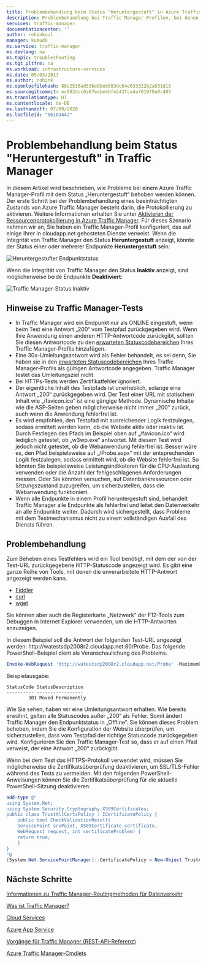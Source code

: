 ```yaml
---
title: Problembehandlung beim Status "Heruntergestuft" in Azure Traffic Manager
description: Problembehandlung bei Traffic Manager-Profilen, bei denen der Status "Heruntergestuft" angezeigt wird.
services: traffic-manager
documentationcenter: ''
author: rohinkoul
manager: kumudD
ms.service: traffic-manager
ms.devlang: na
ms.topic: troubleshooting
ms.tgt_pltfrm: na
ms.workload: infrastructure-services
ms.date: 05/03/2017
ms.author: rohink
ms.openlocfilehash: 88c2536ad53be0beb583dc64e633322b2a531d15
ms.sourcegitcommit: ec682dcc0a67eabe4bfe242fce4a7019f0a8c405
ms.translationtype: HT
ms.contentlocale: de-DE
ms.lasthandoff: 07/09/2020
ms.locfileid: "86183442"
---
```

# <a name="troubleshooting-degraded-state-on-azure-traffic-manager"></a>Problembehandlung beim Status "Heruntergestuft" in Traffic Manager

In diesem Artikel wird beschrieben, wie Probleme bei einem Azure Traffic Manager-Profil mit dem Status „Heruntergestuft“ behoben werden können. Der erste Schritt bei der Problembehandlung eines beeinträchtigten Zustands von Azure Traffic Manager besteht darin, die Protokollierung zu aktivieren.  Weitere Informationen erhalten Sie unter [Aktivieren der Ressourcenprotokollierung in Azure Traffic Manager](https://docs.microsoft.com/azure/traffic-manager/traffic-manager-diagnostic-logs). Für dieses Szenario nehmen wir an, Sie haben ein Traffic Manager-Profil konfiguriert, das auf einige Ihrer in cloudapp.net gehosteten Dienste verweist. Wenn die Integrität von Traffic Manager den Status **Heruntergestuft** anzeigt, könnte der Status einer oder mehrerer Endpunkte **Heruntergestuft** sein:

![Heruntergestufter Endpunktstatus](./media/traffic-manager-troubleshooting-degraded/traffic-manager-degradedifonedegraded.png)

Wenn die Integrität von Traffic Manager den Status **Inaktiv** anzeigt, sind möglicherweise beide Endpunkte **Deaktiviert**:

![Traffic Manager-Status Inaktiv](./media/traffic-manager-troubleshooting-degraded/traffic-manager-inactive.png)

## <a name="understanding-traffic-manager-probes"></a>Hinweise zu Traffic Manager-Tests

* In Traffic Manager wird ein Endpunkt nur als ONLINE eingestuft, wenn beim Test eine Antwort „200“ vom Testpfad zurückgegeben wird. Wenn Ihre Anwendung einen anderen HTTP-Antwortcode zurückgibt, sollten Sie diesen Antwortcode zu den [erwarteten Statuscodebereichen](https://docs.microsoft.com/azure/traffic-manager/traffic-manager-monitoring#configure-endpoint-monitoring) Ihres Traffic Manager-Profils hinzufügen.
* Eine 30x-Umleitungsantwort wird als Fehler behandelt, es sei denn, Sie haben sie in den [erwarteten Statuscodebereichen](https://docs.microsoft.com/azure/traffic-manager/traffic-manager-monitoring#configure-endpoint-monitoring) Ihres Traffic Manager-Profils als gültigen Antwortcode angegeben. Traffic Manager testet das Umleitungsziel nicht.
* Bei HTTPs-Tests werden Zertifikatfehler ignoriert.
* Der eigentliche Inhalt des Testpfads ist unerheblich, solange eine Antwort „200“ zurückgegeben wird. Der Test einer URL mit statischem Inhalt wie „/favicon.ico“ ist eine gängige Methode. Dynamische Inhalte wie die ASP-Seiten geben möglicherweise nicht immer „200“ zurück, auch wenn die Anwendung fehlerfrei ist.
* Es wird empfohlen, den Testpfad mit ausreichender Logik festzulegen, sodass ermittelt werden kann, ob die Website aktiv oder inaktiv ist. Durch Festlegen des Pfads im Beispiel oben auf „/favicon.ico“ wird lediglich getestet, ob „w3wp.exe“ antwortet. Mit diesem Test wird jedoch nicht getestet, ob die Webanwendung fehlerfrei ist. Besser wäre es, den Pfad beispielsweise auf „/Probe.aspx“ mit der entsprechenden Logik festzulegen, sodass ermittelt wird, ob die Website fehlerfrei ist. So könnten Sie beispielsweise Leistungsindikatoren für die CPU-Auslastung verwenden oder die Anzahl der fehlgeschlagenen Anforderungen messen. Oder Sie könnten versuchen, auf Datenbankressourcen oder Sitzungszustand zuzugreifen, um sicherzustellen, dass die Webanwendung funktioniert.
* Wenn alle Endpunkte in einem Profil heruntergestuft sind, behandelt Traffic Manager alle Endpunkte als fehlerfrei und leitet den Datenverkehr an alle Endpunkte weiter. Dadurch wird sichergestellt, dass Probleme mit dem Testmechanismus nicht zu einem vollständigen Ausfall des Diensts führen.

## <a name="troubleshooting"></a>Problembehandlung

Zum Beheben eines Testfehlers wird ein Tool benötigt, mit dem der von der Test-URL zurückgegebene HTTP-Statuscode angezeigt wird. Es gibt eine ganze Reihe von Tools, mit denen die unverarbeitete HTTP-Antwort angezeigt werden kann.

* [Fiddler](https://www.telerik.com/fiddler)
* [curl](https://curl.haxx.se/)
* [wget](http://gnuwin32.sourceforge.net/packages/wget.htm)

Sie können aber auch die Registerkarte „Netzwerk“ der F12-Tools zum Debuggen in Internet Explorer verwenden, um die HTTP-Antworten anzuzeigen.

In diesem Beispiel soll die Antwort der folgenden Test-URL angezeigt werden: http:\//watestsdp2008r2.cloudapp.net:80/Probe. Das folgende PowerShell-Beispiel dient als Veranschaulichung des Problems.

```powershell
Invoke-WebRequest 'http://watestsdp2008r2.cloudapp.net/Probe' -MaximumRedirection 0 -ErrorAction SilentlyContinue | Select-Object StatusCode,StatusDescription
```

Beispielausgabe:

```output
StatusCode StatusDescription
---------- -----------------
        301 Moved Permanently
```

Wie Sie sehen, haben wir eine Umleitungsantwort erhalten. Wie bereits erwähnt, gelten alle Statuscodes außer „200“ als Fehler. Somit ändert Traffic Manager den Endpunktstatus in „Offline“. Sie können dieses Problem beheben, indem Sie die Konfiguration der Website überprüfen, um sicherzustellen, dass vom Testpfad der richtige Statuscode zurückgegeben wird. Konfigurieren Sie den Traffic Manager-Test so, dass er auf einen Pfad verweist, der eine Antwort „200“ zurückgibt.

Wenn bei dem Test das HTTPS-Protokoll verwendet wird, müssen Sie möglicherweise die Zertifikatsüberprüfung deaktivieren, um SSL/TLS-Fehler während des Tests zu vermeiden. Mit den folgenden PowerShell-Anweisungen können Sie die Zertifikatsüberprüfung für die aktuelle PowerShell-Sitzung deaktivieren:

```powershell
add-type @"
using System.Net;
using System.Security.Cryptography.X509Certificates;
public class TrustAllCertsPolicy : ICertificatePolicy {
    public bool CheckValidationResult(
    ServicePoint srvPoint, X509Certificate certificate,
    WebRequest request, int certificateProblem) {
    return true;
    }
}
"@
[System.Net.ServicePointManager]::CertificatePolicy = New-Object TrustAllCertsPolicy
```

## <a name="next-steps"></a>Nächste Schritte

[Informationen zu Traffic Manager-Routingmethoden für Datenverkehr](traffic-manager-routing-methods.md)

[Was ist Traffic Manager?](traffic-manager-overview.md)

[Cloud Services](https://go.microsoft.com/fwlink/?LinkId=314074)

[Azure App Service](https://azure.microsoft.com/documentation/services/app-service/web/)

[Vorgänge für Traffic Manager (REST-API-Referenz)](https://go.microsoft.com/fwlink/?LinkId=313584)

[Azure Traffic Manager-Cmdlets][1]

[1]: https://docs.microsoft.com/powershell/module/az.trafficmanager
